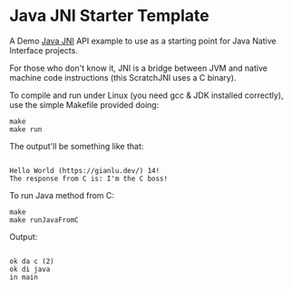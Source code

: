 # Java JNI Starter Template

A Demo [Java JNI](https://en.wikipedia.org/wiki/Java_Native_Interface) API example to use as a starting point for Java Native Interface projects.

For those who don't know it, JNI is a bridge between JVM and native machine code instructions (this ScratchJNI uses a C binary).

To compile and run under Linux (you need gcc & JDK installed correctly), use the simple Makefile provided doing:

```
make
make run
```

The output'll be something like that:

```

Hello World (https://gianlu.dev/) 14!
The response from C is: I'm the C boss!

```

To run Java method from C:

```
make
make runJavaFromC
```

Output:

```

ok da c (2)
ok di java
in main

```
